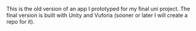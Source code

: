 This is the old version of an app I prototyped for my final uni project.
The final version is built with Unity and Vuforia (sooner or later I will create a repo for it).
